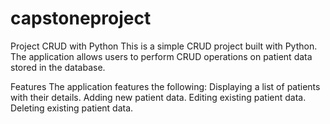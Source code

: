 # capstoneproject

Project CRUD with Python
This is a simple CRUD project built with Python. The application allows users to perform CRUD operations on patient data stored in the database.


Features
The application features the following:
Displaying a list of patients with their details.
Adding new patient data.
Editing existing patient data.
Deleting existing patient data.
